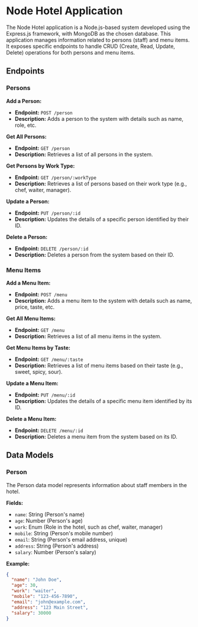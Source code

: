 # Node Hotel Application

The Node Hotel application is a Node.js-based system developed using the Express.js framework, with MongoDB as the chosen database. This application manages information related to persons (staff) and menu items. It exposes specific endpoints to handle CRUD (Create, Read, Update, Delete) operations for both persons and menu items.

## Endpoints

### Persons

**Add a Person:**

- **Endpoint:** `POST /person`
- **Description:** Adds a person to the system with details such as name, role, etc.

**Get All Persons:**

- **Endpoint:** `GET /person`
- **Description:** Retrieves a list of all persons in the system.

**Get Persons by Work Type:**

- **Endpoint:** `GET /person/:workType`
- **Description:** Retrieves a list of persons based on their work type (e.g., chef, waiter, manager).

**Update a Person:**

- **Endpoint:** `PUT /person/:id`
- **Description:** Updates the details of a specific person identified by their ID.

**Delete a Person:**

- **Endpoint:** `DELETE /person/:id`
- **Description:** Deletes a person from the system based on their ID.

### Menu Items

**Add a Menu Item:**

- **Endpoint:** `POST /menu`
- **Description:** Adds a menu item to the system with details such as name, price, taste, etc.

**Get All Menu Items:**

- **Endpoint:** `GET /menu`
- **Description:** Retrieves a list of all menu items in the system.

**Get Menu Items by Taste:**

- **Endpoint:** `GET /menu/:taste`
- **Description:** Retrieves a list of menu items based on their taste (e.g., sweet, spicy, sour).

**Update a Menu Item:**

- **Endpoint:** `PUT /menu/:id`
- **Description:** Updates the details of a specific menu item identified by its ID.

**Delete a Menu Item:**

- **Endpoint:** `DELETE /menu/:id`
- **Description:** Deletes a menu item from the system based on its ID.

## Data Models

### Person

The Person data model represents information about staff members in the hotel.

**Fields:**

- `name`: String (Person's name)
- `age`: Number (Person's age)
- `work`: Enum (Role in the hotel, such as chef, waiter, manager)
- `mobile`: String (Person's mobile number)
- `email`: String (Person's email address, unique)
- `address`: String (Person's address)
- `salary`: Number (Person's salary)

**Example:**
```json
{
  "name": "John Doe",
  "age": 30,
  "work": "waiter",
  "mobile": "123-456-7890",
  "email": "john@example.com",
  "address": "123 Main Street",
  "salary": 30000
}
